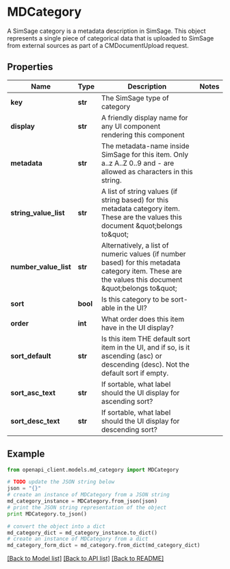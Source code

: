 # MDCategory

A SimSage category is a metadata description in SimSage.  This object represents a single piece of categorical data that is uploaded to SimSage from external sources as part of a CMDocumentUpload request.

## Properties
Name | Type | Description | Notes
------------ | ------------- | ------------- | -------------
**key** | **str** | The SimSage type of category | 
**display** | **str** | A friendly display name for any UI component rendering this component | 
**metadata** | **str** | The metadata-name inside SimSage for this item.  Only a..z A..Z 0..9 and - are allowed as characters in this string. | 
**string_value_list** | **str** | A list of string values (if string based) for this metadata category item.  These are the values this document \&quot;belongs to\&quot; | 
**number_value_list** | **str** | Alternatively, a list of numeric values (if number based) for this metadata category item.  These are the values this document \&quot;belongs to\&quot; | 
**sort** | **bool** | Is this category to be sort-able in the UI? | 
**order** | **int** | What order does this item have in the UI display? | 
**sort_default** | **str** | Is this item THE default sort item in the UI, and if so, is it ascending (asc) or descending (desc).  Not the default sort if empty. | 
**sort_asc_text** | **str** | If sortable, what label should the UI display for ascending sort? | 
**sort_desc_text** | **str** | If sortable, what label should the UI display for descending sort? | 

## Example

```python
from openapi_client.models.md_category import MDCategory

# TODO update the JSON string below
json = "{}"
# create an instance of MDCategory from a JSON string
md_category_instance = MDCategory.from_json(json)
# print the JSON string representation of the object
print MDCategory.to_json()

# convert the object into a dict
md_category_dict = md_category_instance.to_dict()
# create an instance of MDCategory from a dict
md_category_form_dict = md_category.from_dict(md_category_dict)
```
[[Back to Model list]](../README.md#documentation-for-models) [[Back to API list]](../README.md#documentation-for-api-endpoints) [[Back to README]](../README.md)


